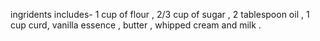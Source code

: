 ingridents includes-
1 cup of flour , 2/3 cup of sugar , 2 tablespoon oil , 1 cup curd, vanilla essence , butter , whipped cream and milk .